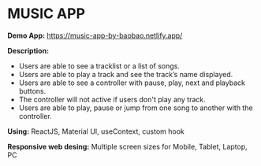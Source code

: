# MUSIC APP

**Demo App:** https://music-app-by-baobao.netlify.app/

**Description:**
- Users are able to see a tracklist or a list of songs.
- Users are able to play a track and see the track’s name displayed.
- Users are able to see a controller with pause, play, next and playback buttons.
- The controller will not active if users don't play any track.
- Users are able to play, pause or jump from one song to another with the controller.

**Using:** ReactJS, Material UI, useContext, custom hook

**Responsive web desing:** Multiple screen sizes for Mobile, Tablet, Laptop, PC
